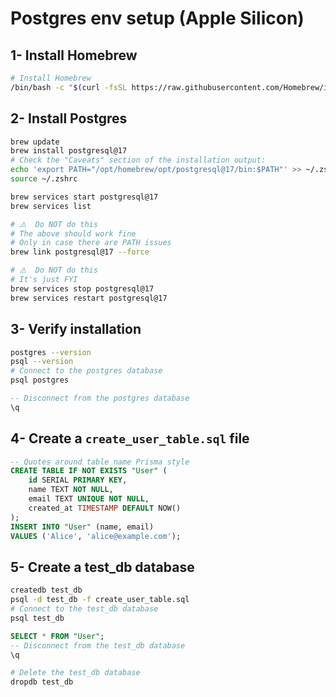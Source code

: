 # Postgres env setup (Apple Silicon)

## 1- Install Homebrew

```bash
# Install Homebrew
/bin/bash -c "$(curl -fsSL https://raw.githubusercontent.com/Homebrew/install/HEAD/install.sh)"
```

## 2- Install Postgres

```bash
brew update
brew install postgresql@17
# Check the "Caveats" section of the installation output:
echo 'export PATH="/opt/homebrew/opt/postgresql@17/bin:$PATH"' >> ~/.zshrc
source ~/.zshrc
```

```bash
brew services start postgresql@17
brew services list
```

```bash
# ⚠️  Do NOT do this
# The above should work fine
# Only in case there are PATH issues
brew link postgresql@17 --force
```

```bash
# ⚠️  Do NOT do this
# It's just FYI
brew services stop postgresql@17
brew services restart postgresql@17
```

## 3- Verify installation

```bash
postgres --version
psql --version
# Connect to the postgres database
psql postgres
```

```sql
-- Disconnect from the postgres database
\q
```

## 4- Create a `create_user_table.sql` file

```sql
-- Quotes around table name Prisma style
CREATE TABLE IF NOT EXISTS "User" (
    id SERIAL PRIMARY KEY,
    name TEXT NOT NULL,
    email TEXT UNIQUE NOT NULL,
    created_at TIMESTAMP DEFAULT NOW()
);
INSERT INTO "User" (name, email)
VALUES ('Alice', 'alice@example.com');
```

## 5- Create a test_db database

```bash
createdb test_db
psql -d test_db -f create_user_table.sql
# Connect to the test_db database
psql test_db
```

```sql
SELECT * FROM "User";
-- Disconnect from the test_db database
\q
```

```bash
# Delete the test_db database
dropdb test_db
```

